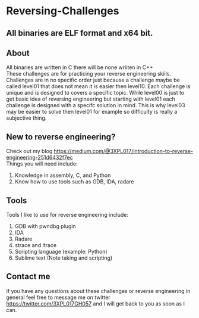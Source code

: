 # Reversing-Challenges

## All binaries are ELF format and x64 bit.

## About
All binaries are written in C there will be none wriiten in C++ <br />
These challenges are for practicing your reverse engineering skiils. <br />
Challenges are in no specific order just because a challenge maybe be called level01 that does not mean it is easier then level10. Each challenge is unique and is designed to covers a specific topic. While level00 is just to get basic idea of reversing engineering but starting with level01 each challenge is designed with a specifc solution in mind. This is why level03 may be easier to solve then level01 for example so difficulty is really a subjective thing.

## New to reverse engineering?
Check out my blog https://medium.com/@3XPL017/introduction-to-reverse-engineering-251d6432f7ec <br />
Things you will need include: <br />
1. Knowledge in assembly, C, and Python <br />
2. Know how to use tools such as GDB, IDA, radare

## Tools
Tools I like to use for reverse engineering include: <br />
1. GDB with pwndbg plugin <br />
2. IDA <br />
3. Radare <br />
4. strace and ltrace <br />
5. Scripting language (example: Python) <br />
6. Sublime text (Note taking and scripting)

## Contact me
If you have any questions about these challenges or reverse engineering in general feel free to message me on twitter https://twitter.com/3XPL017GH057 and I will get back to you as soon as I can.
